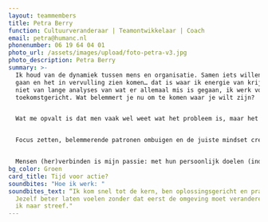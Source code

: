 ```yaml
---
layout: teammembers
title: Petra Berry
function: Cultuurveranderaar | Teamontwikkelaar | Coach
email: petra@humanc.nl
phonenumber: 06 19 64 04 01
photo_url: /assets/images/upload/foto-petra-v3.jpg
photo_description: Petra Berry
summary: >-
  Ik houd van de dynamiek tussen mens en organisatie. Samen iets willen, ervoor
  gaan en het in vervulling zien komen… dat is waar ik energie van krijg. Ik ben
  niet van lange analyses van wat er allemaal mis is gegaan, ik werk vooral
  toekomstgericht. Wat belemmert je nu om te komen waar je wilt zijn?​


  Wat me opvalt is dat men vaak wel weet wat het probleem is, maar het nog lastig vindt om een beeld te vormen van de gewenste situatie. ​


  Focus zetten, belemmerende patronen ombuigen en de juiste mindset creëren staan in mijn aanpak centraal. ​


  Mensen (her)verbinden is mijn passie: met hun persoonlijk doelen (individuele coaching), teamdoelen (teamcoaching) en met dat waar de organisatie voor staat (organisatieontwikkeling).
bg_color: Groen
card_title: Tijd voor actie?
soundbites: "Hoe ik werk: "
soundbites_text: “Ik kom snel tot de kern, ben oplossingsgericht en praktisch.
  Jezelf beter laten voelen zonder dat eerst de omgeving moet veranderen is waar
  ik naar streef." ​
---
```

